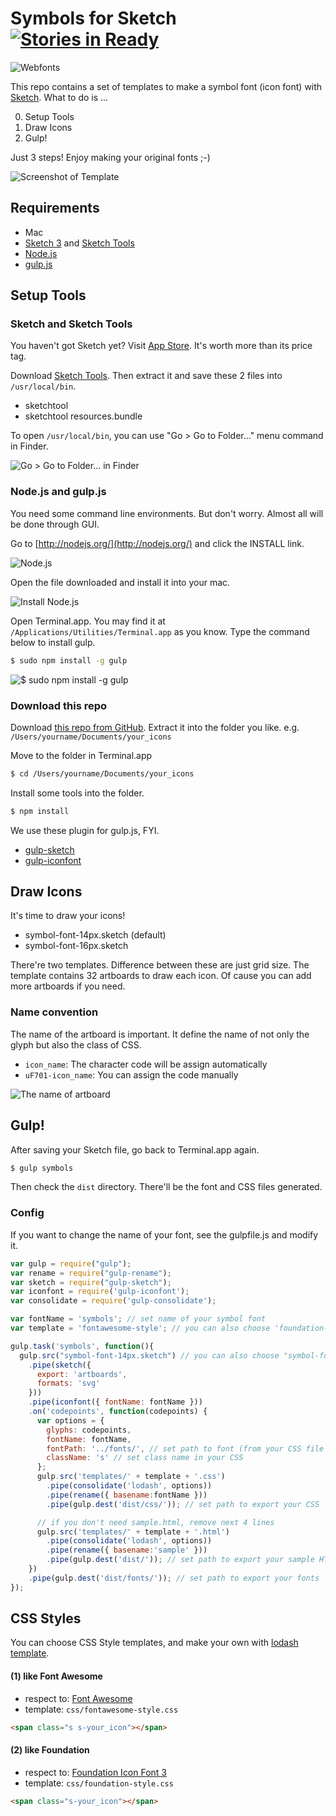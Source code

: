 # Symbols for Sketch [![Stories in Ready](https://badge.waffle.io/cognitom/symbols-for-sketch.png?label=ready&title=Ready)](https://waffle.io/cognitom/symbols-for-sketch)

![Webfonts](images/webfonts.png)

This repo contains a set of templates to make a symbol font (icon font) with [Sketch](http://bohemiancoding.com/sketch). What to do is ...

0. Setup Tools
0. Draw Icons
0. Gulp!

Just 3 steps! Enjoy making your original fonts ;-)

![Screenshot of Template](images/template.png)


## Requirements

- Mac
- [Sketch 3](http://bohemiancoding.com/sketch) and [Sketch Tools](http://bohemiancoding.com/sketch/tool/)
- [Node.js](http://nodejs.org/)
- [gulp.js](http://gulpjs.com/)


## Setup Tools

### Sketch and Sketch Tools

You haven't got Sketch yet? Visit [App Store](https://itunes.apple.com/jp/app/sketch-3/id852320343?l=en&mt=12). It's worth more than its price tag.

Download [Sketch Tools](http://sketchtool.bohemiancoding.com/sketchtool-latest.zip). Then extract it and save these 2 files into `/usr/local/bin`.

- sketchtool
- sketchtool resources.bundle 

To open `/usr/local/bin`, you can use "Go > Go to Folder..." menu command in Finder.

![Go > Go to Folder... in Finder](images/finder.png)


### Node.js and gulp.js

You need some command line environments. But don't worry. Almost all will be done through GUI.

Go to [http://nodejs.org/](http://nodejs.org/) and click the INSTALL link.

![Node.js](images/nodejs.png)

Open the file downloaded and install it into your mac.

![Install Node.js](images/install-node.png)

Open Terminal.app. You may find it at `/Applications/Utilities/Terminal.app` as you know. Type the command below to install gulp.

```bash
$ sudo npm install -g gulp
```

![$ sudo npm install -g gulp](images/install-gulp.png)


### Download this repo

Download [this repo from GitHub](https://github.com/cognitom/symbols-for-sketch/archive/master.zip). Extract it into the folder you like. e.g. `/Users/yourname/Documents/your_icons`

Move to the folder in Terminal.app

```bash
$ cd /Users/yourname/Documents/your_icons
```

Install some tools into the folder.

```bash
$ npm install
```

We use these plugin for gulp.js, FYI.

- [gulp-sketch](https://github.com/cognitom/gulp-sketch)
- [gulp-iconfont](https://github.com/nfroidure/gulp-iconfont)


## Draw Icons

It's time to draw your icons!

- symbol-font-14px.sketch (default)
- symbol-font-16px.sketch

There're two templates. Difference between these are just grid size. The template contains 32 artboards to draw each icon. Of cause you can add more artboards if you need.


### Name convention

The name of the artboard is important. It define the name of not only the glyph but also the class of CSS.

- `icon_name`: The character code will be assign automatically
- `uF701-icon_name`: You can assign the code manually

![The name of artboard](images/sample.png)


## Gulp!

After saving your Sketch file, go back to Terminal.app again.

```bash
$ gulp symbols
```

Then check the `dist` directory. There'll be the font and CSS files generated.


### Config

If you want to change the name of your font, see the gulpfile.js and modify it.

```javascript
var gulp = require("gulp");
var rename = require("gulp-rename");
var sketch = require("gulp-sketch");
var iconfont = require('gulp-iconfont');
var consolidate = require('gulp-consolidate');

var fontName = 'symbols'; // set name of your symbol font
var template = 'fontawesome-style'; // you can also choose 'foundation-style'

gulp.task('symbols', function(){
  gulp.src("symbol-font-14px.sketch") // you can also choose "symbol-font-16px.sketch"
    .pipe(sketch({
      export: 'artboards',
      formats: 'svg'
    }))
    .pipe(iconfont({ fontName: fontName }))
    .on('codepoints', function(codepoints) {
      var options = {
        glyphs: codepoints,
        fontName: fontName,
        fontPath: '../fonts/', // set path to font (from your CSS file if relative)
        className: 's' // set class name in your CSS
      };
      gulp.src('templates/' + template + '.css')
        .pipe(consolidate('lodash', options))
        .pipe(rename({ basename:fontName }))
        .pipe(gulp.dest('dist/css/')); // set path to export your CSS

      // if you don't need sample.html, remove next 4 lines
      gulp.src('templates/' + template + '.html')
        .pipe(consolidate('lodash', options))
        .pipe(rename({ basename:'sample' }))
        .pipe(gulp.dest('dist/')); // set path to export your sample HTML
    })
    .pipe(gulp.dest('dist/fonts/')); // set path to export your fonts
});
```


## CSS Styles

You can choose CSS Style templates, and make your own with [lodash template](http://lodash.com/docs#template).


#### (1) like Font Awesome

- respect to: [Font Awesome](http://fontawesome.io/)
- template: `css/fontawesome-style.css`

```html
<span class="s s-your_icon"></span>
```


#### (2) like Foundation

- respect to: [Foundation Icon Font 3](http://zurb.com/playground/foundation-icon-fonts-3)
- template: `css/foundation-style.css`

```html
<span class="s-your_icon"></span>
```

